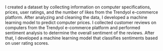 I created a dataset by collecting information on computer specifications, prices, user ratings, and the number of likes from the Trendyol e-commerce platform. 
After analyzing and cleaning the data, I developed a machine learning model to predict computer prices.
I collected customer reviews on computers from the Trendyol e-commerce platform and performed sentiment analysis to determine the overall sentiment of the reviews. 
After that, I developed a machine learning model that classifies sentiments based on user rating scores.
